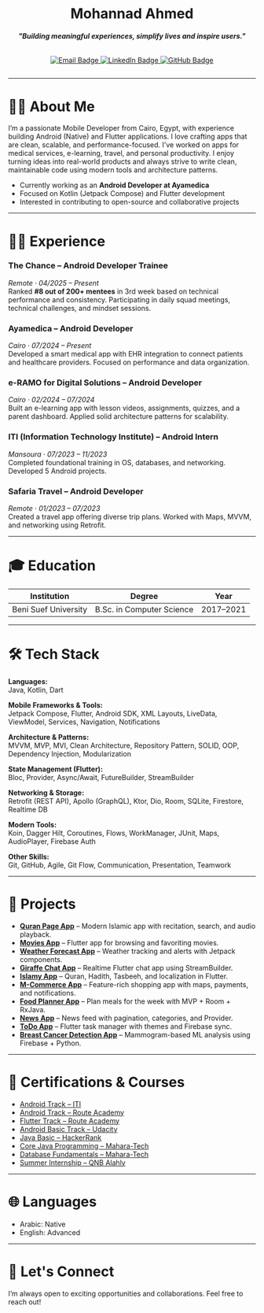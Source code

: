 <h1 align="center">Mohannad Ahmed</h1>
<h4 align="center"><i>"Building meaningful experiences, simplify lives and inspire users."</i></h4>

<div style="display: flex; justify-content: center;">
    <p align="center">
    <a href="mailto:mohannad.ahmed.014@gmail.com">
        <img src="https://img.shields.io/badge/email-e95420?style=for-the-badge&logo=gmail&logoColor=white" alt="Email Badge">
    </a>
    <a href="https://www.linkedin.com/in/mohannad-ahmed/">
        <img src="https://img.shields.io/badge/linkedin-0077B5?style=for-the-badge&logo=linkedin&logoColor=white" alt="LinkedIn Badge">
    </a>
    <a href="https://github.com/mohannadahmed00">
        <img src="https://img.shields.io/badge/github-181717?style=for-the-badge&logo=github&logoColor=white" alt="GitHub Badge">
    </a>
    </p>
</div>

---

<h1>👨‍💻 About Me</h1>

I’m a passionate Mobile Developer from Cairo, Egypt, with experience building Android (Native) and Flutter applications. I love crafting apps that are clean, scalable, and performance-focused. I’ve worked on apps for medical services, e-learning, travel, and personal productivity. I enjoy turning ideas into real-world products and always strive to write clean, maintainable code using modern tools and architecture patterns.

- Currently working as an **Android Developer at Ayamedica**
- Focused on Kotlin (Jetpack Compose) and Flutter development
- Interested in contributing to open-source and collaborative projects

---

<h1>👨‍💼 Experience</h1>

### The Chance – Android Developer Trainee  
*Remote · 04/2025 – Present*  
Ranked **#8 out of 200+ mentees** in 3rd week based on technical performance and consistency. Participating in daily squad meetings, technical challenges, and mindset sessions.

### Ayamedica – Android Developer  
*Cairo · 07/2024 – Present*  
Developed a smart medical app with EHR integration to connect patients and healthcare providers. Focused on performance and data organization.

### e-RAMO for Digital Solutions – Android Developer  
*Cairo · 02/2024 – 07/2024*  
Built an e-learning app with lesson videos, assignments, quizzes, and a parent dashboard. Applied solid architecture patterns for scalability.

### ITI (Information Technology Institute) – Android Intern  
*Mansoura · 07/2023 – 11/2023*  
Completed foundational training in OS, databases, and networking. Developed 5 Android projects.

### Safaria Travel – Android Developer  
*Remote · 01/2023 – 07/2023*  
Created a travel app offering diverse trip plans. Worked with Maps, MVVM, and networking using Retrofit.

---

<h1>🎓 Education</h1>

| Institution             | Degree                          | Year         |
|-------------------------|----------------------------------|--------------|
| Beni Suef University    | B.Sc. in Computer Science        | 2017–2021    |

---

<h1>🛠️ Tech Stack</h1>


**Languages:**  
Java, Kotlin, Dart

**Mobile Frameworks & Tools:**  
Jetpack Compose, Flutter, Android SDK, XML Layouts, LiveData, ViewModel, Services, Navigation, Notifications

**Architecture & Patterns:**  
MVVM, MVP, MVI, Clean Architecture, Repository Pattern, SOLID, OOP, Dependency Injection, Modularization

**State Management (Flutter):**  
Bloc, Provider, Async/Await, FutureBuilder, StreamBuilder

**Networking & Storage:**  
Retrofit (REST API), Apollo (GraphQL), Ktor, Dio, Room, SQLite, Firestore, Realtime DB

**Modern Tools:**  
Koin, Dagger Hilt, Coroutines, Flows, WorkManager, JUnit, Maps, AudioPlayer, Firebase Auth

**Other Skills:**  
Git, GitHub, Agile, Git Flow, Communication, Presentation, Teamwork

---

<h1>🚀 Projects</h1>

- [**Quran Page App**](https://github.com/mohannadahmed00/Quran-Page) – Modern Islamic app with recitation, search, and audio playback.  
- [**Movies App**](https://github.com/mohannadahmed00/movies_app_flutter) – Flutter app for browsing and favoriting movies.  
- [**Weather Forecast App**](https://github.com/mohannadahmed00/WeatherForecasApp) – Weather tracking and alerts with Jetpack components.  
- [**Giraffe Chat App**](https://github.com/mohannadahmed00/giraffe-chat) – Realtime Flutter chat app using StreamBuilder.  
- [**Islamy App**](https://github.com/mohannadahmed00/islamy_app) – Quran, Hadith, Tasbeeh, and localization in Flutter.  
- [**M-Commerce App**](https://github.com/mohannadahmed00/TripleMApp) – Feature-rich shopping app with maps, payments, and notifications.  
- [**Food Planner App**](https://github.com/mohannadahmed00/food-planner) – Plan meals for the week with MVP + Room + RxJava.  
- [**News App**](https://github.com/mohannadahmed00/news_app) – News feed with pagination, categories, and Provider.  
- [**ToDo App**](https://github.com/mohannadahmed00/Todo-App) – Flutter task manager with themes and Firebase sync.  
- [**Breast Cancer Detection App**](https://github.com/mohannadahmed00/BreastCancerApp) – Mammogram-based ML analysis using Firebase + Python. 

---

<h1>📜 Certifications & Courses</h1>

- [Android Track – ITI](https://drive.google.com/file/d/1UpE-WRWa3UMLhQFSOZ40XwUWPJ9qfFxV/view?usp=sharing)
- [Android Track – Route Academy](https://drive.google.com/file/d/109H0lRuRL0F-AXeneQkbHsQHVWq1_rWi/view?usp=sharing)
- [Flutter Track – Route Academy](https://drive.google.com/file/d/1UOYlr4z4RcSn3PusiHPoY4wDsxUMlmGz/view?usp=sharing)
- [Android Basic Track – Udacity](https://drive.google.com/file/d/1HgsmJeg29ta7tnkItKeC-JE9ZYJKCwP5/view?usp=sharing)  
- [Java Basic – HackerRank](https://drive.google.com/file/d/19NK0vmQRa_lshkiS2j4O1Iic3Mcops2H/view?usp=sharing)  
- [Core Java Programming – Mahara-Tech](https://drive.google.com/file/d/1b9OABBWe5yTk29NnHRVdB_lUPTv3pnlb/view?usp=sharing)
- [Database Fundamentals – Mahara-Tech](https://drive.google.com/file/d/14uIU_5W0LQWq9pvkVuvj06B7HB_ebPv4/view?usp=sharing)
- [Summer Internship – QNB Alahly](https://drive.google.com/file/d/1n5XpF4md6xYL2ZsdTc5xS4cOIW3q_C4A/view?usp=sharing)  

---

<h1>🌐 Languages</h1>

- Arabic: Native  
- English: Advanced  

---

<h1>🏁 Let's Connect</h1>

I’m always open to exciting opportunities and collaborations. Feel free to reach out!

